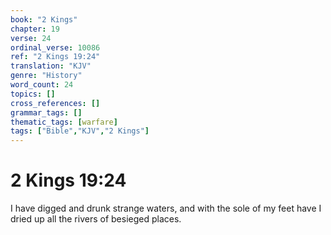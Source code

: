 ```yaml
---
book: "2 Kings"
chapter: 19
verse: 24
ordinal_verse: 10086
ref: "2 Kings 19:24"
translation: "KJV"
genre: "History"
word_count: 24
topics: []
cross_references: []
grammar_tags: []
thematic_tags: [warfare]
tags: ["Bible","KJV","2 Kings"]
---
```


# 2 Kings 19:24

I have digged and drunk strange waters, and with the sole of my feet have I dried up all the rivers of besieged places.
